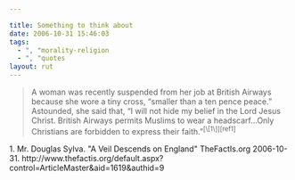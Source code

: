 ```yaml
---

title: Something to think about
date: 2006-10-31 15:46:03
tags:
  - ", "morality-religion
  - ", "quotes
layout: rut
---
```


<blockquote markdown="1">A woman was recently suspended from her job at British Airways because she wore a tiny cross, “smaller than a ten pence peace.” Astounded, she said that, “I will not hide my belief in the Lord Jesus Christ. British Airways permits Muslims to wear a headscarf…Only Christians are forbidden to express their faith.”<sup>[\[1\]][ref1]</blockquote>

<div markdown="1" class="postrefs">
1.  Mr. Douglas Sylva.  "A Veil Descends on England"  TheFactIs.org  2006-10-31.  http://www.thefactis.org/default.aspx?control=ArticleMaster&aid=1619&authid=9
</div>

[ref1]: http://www.thefactis.org/default.aspx?control=ArticleMaster&aid=1619&authid=9 "A Veil Descends on England"

